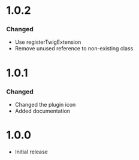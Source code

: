 # 1.0.2
### Changed
- Use registerTwigExtension
- Remove unused reference to non-existing class

# 1.0.1
### Changed
- Changed the plugin icon
- Added documentation

# 1.0.0
- Initial release
